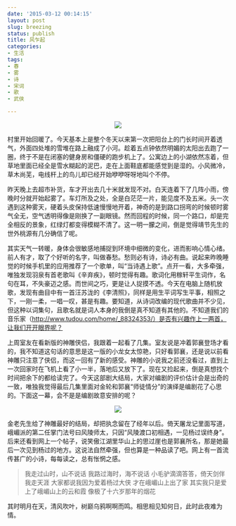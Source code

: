 ```yaml
---
date: '2015-03-12 00:14:15'
layout: post
slug: breezing
status: publish
title: 风乍起
categories:
- 生活
tags:
- 春
- 雾
- 诗
- 宋词
- 歌
- 武侠

---
```


<div align="center">
  <img src="http://i.imgur.com/AqLRhpp.jpg" />
</div>

村里开始回暖了。今天基本上是整个冬天以来第一次把阳台上的门长时间开着透气，外面四处堆的雪堆在路上融成了小河。趁着五点钟依然明媚的太阳出去跑了一圈，终于不是在闭塞的健身房和僵硬的跑步机上了。公寓边上的小湖依然冻着，但草地里面已经全是雪水糊起的泥巴，走在上面鞋底都能感觉到是湿的。小风微冷，草木尚芜，电线杆上的鸟儿却已经开始咿咿呀呀地叫个不停。

<!-- more -->

昨天晚上去超市补货，车才开出去几十米就发现不对。白天连着下了几阵小雨，傍晚时分就开始起雾了。车灯所及之处，全是白茫茫一片，能见度不及五米。头一次遇到这种雾天，硬着头皮保持低速慢慢地开着，神奇的是到路口拐弯的时候顿时雾气全无，空气透明得像是刚换了一副眼镜。然而回程的时候，同一个路口，却是完全相反的景象，红绿灯都变得模糊不清了。这一明一朦之间，倒是觉得靖节先生的世外桃源有几分确信了呢。

其实天气一转暖，身体会很敏感地捕捉到环境中细微的变化，进而影响心情心绪。前人有才，取了个好听的名字，叫做春愁。愁则必有诗，诗必有曲。说起来昨晚睡觉的时候手机里的应用推荐了一个歌单，叫“当诗遇上歌”。点开一看，大多牵强，唯独发现羽泉有首老歌叫《辛弃疾》，顿时觉得有趣。歌词化用稼轩平生词作，名句在耳，不失豪迈之感。而世间之巧，更是让人捉摸不透。今天在电脑上随机放歌，发现有曲目中有一首汪苏泷的《李清照》，同样是用生平词写生平事，相照之下，一刚一柔，一唱一叹，甚是有趣。要知道，从诗词改编的现代歌曲并不少见，但这种以词集句，且歌名就是词人本身的我倒是真不知道有其他的。不知道我们的音乐家（http://www.tudou.com/home/_88324353/）是否有兴趣作上一两首，让我们开开眼界呢？

上周室友在看新版的神雕侠侣，我跟着一起看了几集。室友说是冲着郭襄登场才看的，我不知道这句话的意思是这一版的小龙女太惊艳，只好看郭襄，还是说以前看神雕只注意了侠侣，而这一回有了新的感受。神雕的小说我之前还没看过，直到上一次回家时在飞机上看了小一半，落地后又放下了。现在又捡起来，倒是真想找个时间把余下的都给读完了。今天这部剧大结局，大家对编剧的评价估计会是出奇的一致，唯独我觉得最后几集里面对金轮和郭襄“师徒情分”的演绎是编剧花了心思的。下面这一幕，会不是是编剧故意安排的呢？

<div align="center">
  <img src="http://i.imgur.com/ik9YKoc.png" />
</div>

金老先生给了神雕最好的结局，却把执念留在了经年以后。倚天屠龙记里面写道，峨嵋派的第二任掌门法号曰风陵师太，只因“风陵渡口初相遇，一见杨过误终身”。后来还看到网上一个帖子，说笑傲江湖里华山上的思过崖也是郭襄所名，那是她最后一次见到杨过的地方。这说法自然牵强，但也算是一种品读了吧。网上有一首流传甚广的小诗，每每读之，总有怅惘之感。

> 我走过山时，山不说话
> 我路过海时，海不说话
> 小毛驴滴滴答答，倚天剑伴我走天涯
> 大家都说我因为爱着杨过大侠
> 才在峨嵋山上出了家
> 其实我只是爱上了峨嵋山上的云和霞
> 像极了十六岁那年的烟花

其时明月在天，清风吹叶，树巅乌鸦啊啊而鸣。相思相见知何日，此时此夜难为情。
